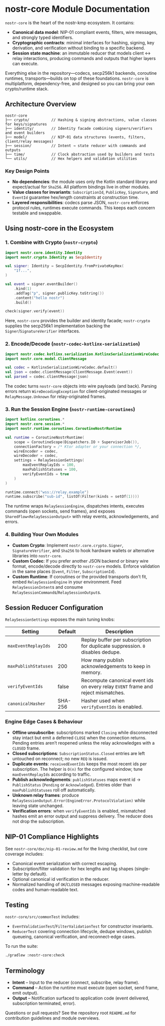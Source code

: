 # nostr-core Module Documentation

`nostr-core` is the heart of the nostr-kmp ecosystem. It contains:

- **Canonical data model**: NIP-01 compliant events, filters, wire messages, and strongly typed identifiers.
- **Cryptographic contracts**: minimal interfaces for hashing, signing, key derivation, and verification without binding to a specific backend.
- **Session state machine**: an immutable reducer that models client <-> relay interactions, producing commands and outputs that higher layers can execute.

Everything else in the repository—codecs, secp256k1 backends, coroutine runtimes, transports—builds on top of these foundations. `nostr-core` is multiplatform, dependency-free, and designed so you can bring your own crypto/runtime stack.

## Architecture Overview

```
nostr-core
├── crypto/          // Hashing & signing abstractions, value classes for keys/signatures
├── identity/        // Identity facade combining signers/verifiers and event builders
├── model/           // NIP-01 data structures (events, filters, client/relay messages)
├── session/         // Intent → state reducer with commands and outputs
├── time/            // Clock abstraction used by builders and tests
└── utils/           // Hex helpers and validation utilities
```

### Key Design Points

- **No dependencies**: the module uses only the Kotlin standard library and expect/actual for `Sha256`. All platform bindings live in other modules.
- **Value classes for invariants**: `SubscriptionId`, `PublicKey`, `Signature`, and `EventId` guarantee hex/length constraints at construction time.
- **Layered responsibilities**: codecs parse JSON, `nostr-core` enforces protocol rules, runtimes execute commands. This keeps each concern testable and swappable.

## Using nostr-core in the Ecosystem

### 1. Combine with Crypto (`nostr-crypto`)

```kotlin
import nostr.core.identity.Identity
import nostr.crypto.Identity as SecpIdentity

val signer: Identity = SecpIdentity.fromPrivateKeyHex(
    "1f...",
)

val event = signer.eventBuilder()
    .kind(1)
    .addTag("p", signer.publicKey.toString())
    .content("hello nostr")
    .build()

check(signer.verify(event))
```

Here, `nostr-core` provides the builder and identity facade; `nostr-crypto` supplies the secp256k1 implementation backing the `Signer`/`SignatureVerifier` interfaces.

### 2. Encode/Decode (`nostr-codec-kotlinx-serialization`)

```kotlin
import nostr.codec.kotlinx.serialization.KotlinxSerializationWireCodec
import nostr.core.model.ClientMessage

val codec = KotlinxSerializationWireCodec.default()
val json = codec.clientMessage(ClientMessage.Event(event))
val parsed = codec.clientMessage(json)
```

The codec turns `nostr-core` objects into wire payloads (and back). Parsing errors return `WireDecodingException` for client-originated messages or `RelayMessage.Unknown` for relay-originated frames.

### 3. Run the Session Engine (`nostr-runtime-coroutines`)

```kotlin
import kotlinx.coroutines.*
import nostr.core.session.*
import nostr.runtime.coroutines.CoroutineNostrRuntime

val runtime = CoroutineNostrRuntime(
    scope = CoroutineScope(Dispatchers.IO + SupervisorJob()),
    connectionFactory = /* Ktor adapter or your connection */,
    wireEncoder = codec,
    wireDecoder = codec,
    settings = RelaySessionSettings(
        maxEventReplayIds = 100,
        maxPublishStatuses = 100,
        verifyEventIds = true
    )
)

runtime.connect("wss://relay.example")
runtime.subscribe("sub-id", listOf(Filter(kinds = setOf(1))))
```

The runtime wraps `RelaySessionEngine`, dispatches intents, executes commands (open sockets, send frames), and exposes `SharedFlow<RelaySessionOutput>` with relay events, acknowledgements, and errors.

### 4. Building Your Own Modules

- **Custom Crypto**: Implement `nostr.core.crypto.Signer`, `SignatureVerifier`, and `Sha256` to hook hardware wallets or alternative libraries into `nostr-core`.
- **Custom Codec**: If you prefer another JSON backend or binary wire format, encode/decode directly to `nostr-core` models. Enforce validation in the same places (`Event`, `Filter`, `SubscriptionId`).
- **Custom Runtime**: If coroutines or the provided transports don’t fit, embed `RelaySessionEngine` in your environment. Feed `RelaySessionIntent`s and consume `RelaySessionCommand`s/`RelaySessionOutput`s.

## Session Reducer Configuration

`RelaySessionSettings` exposes the main tuning knobs:

| Setting              | Default | Description |
|----------------------|---------|-------------|
| `maxEventReplayIds`  | 200     | Replay buffer per subscription for duplicate suppression. `0` disables dedupe. |
| `maxPublishStatuses` | 200     | How many publish acknowledgements to keep in memory. |
| `verifyEventIds`     | false   | Recompute canonical event ids on every relay `EVENT` frame and reject mismatches. |
| `canonicalHasher`    | SHA-256 | Hasher used when `verifyEventIds` is enabled. |

### Engine Edge Cases & Behaviour

- **Offline unsubscribe**: subscriptions marked `Closing` while disconnected stay intact but emit a deferred `CLOSE` when the connection returns. Pending entries aren’t reopened unless the relay acknowledges with a `CLOSED` frame.
- **Closed subscriptions**: `SubscriptionStatus.Closed` entries are left untouched on reconnect; no new `REQ` is issued.
- **Duplicate events**: `receivedEventIds` keeps the most recent ids per subscription. The helper is `O(n)` for the configured window; tune `maxEventReplayIds` according to traffic.
- **Publish acknowledgements**: `publishStatuses` maps event id → `PublishStatus` (`Pending` or `Acknowledged`). Entries older than `maxPublishStatuses` roll off automatically.
- **Unknown relay frames**: produce `RelaySessionOutput.Error(EngineError.ProtocolViolation)` while leaving state unchanged.
- **Verification errors**: when `verifyEventIds` is enabled, mismatched hashes emit an error output and suppress delivery. The reducer does not drop the subscription.

## NIP-01 Compliance Highlights

See `nostr-core/doc/nip-01-review.md` for the living checklist, but core coverage includes:

- Canonical event serialization with correct escaping.
- Subscription/filter validation for hex lengths and tag shapes (single-letter by default).
- Optional canonical id verification in the reducer.
- Normalized handling of `OK`/`CLOSED` messages exposing machine-readable codes and human-readable text.

## Testing

`nostr-core/src/commonTest` includes:

- `EventValidationTest`/`FilterValidationTest` for constructor invariants.
- `ReducerTest` covering connection lifecycle, dedupe windows, publish queueing, canonical verification, and reconnect-edge cases.

To run the suite:

```bash
./gradlew :nostr-core:check
```

## Terminology

- **Intent** – Input to the reducer (connect, subscribe, relay frame).
- **Command** – Action the runtime must execute (open socket, send frame, emit output).
- **Output** – Notification surfaced to application code (event delivered, subscription terminated, error).

Questions or pull requests? See the repository root `README.md` for contribution guidelines and module overviews.
